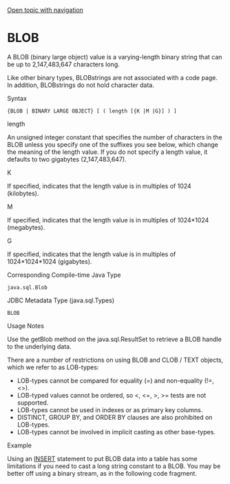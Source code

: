 [Open topic with navigation](../../../index.html#Shared/SQLReference/DataTypes/Blob.html)

<a href="" id="DataTypes.Blob"></a>[]()BLOB
===========================================

A <span class="CodeFont">BLOB</span> (binary large object) value is a varying-length binary string that can be up to <span class="CodeFont">2,147,483,647</span> characters long.

Like other binary types, <span class="CodeFont">BLOB</span>strings are not associated with a code page. In addition, <span class="CodeFont">BLOB</span>strings do not hold character data.

Syntax

``` FcnSyntax
{BLOB | BINARY LARGE OBJECT} [ ( length [{K |M |G}] ) ]
```

length

An unsigned integer constant that specifies the number of characters in the <span class="CodeFont">BLOB</span> unless you specify one of the suffixes you see below, which change the meaning of the <span class="ItalicFont">length</span> value. If you do not specify a length value, it defaults to two gigabytes (2,147,483,647).

K

If specified, indicates that the length value is in multiples of 1024 (kilobytes).

M

If specified, indicates that the length value is in multiples of 1024\*1024 (megabytes).

G

If specified, indicates that the length value is in multiples of 1024\*1024\*1024 (gigabytes).

Corresponding Compile-time Java Type

``` FcnSyntax
java.sql.Blob
```

JDBC Metadata Type (java.sql.Types)

``` FcnSyntax
BLOB
```

Usage Notes

Use the <span class="ItalicFont">getBlob</span> method on the <span class="ItalicFont">java.sql.ResultSet</span> to retrieve a <span class="CodeFont">BLOB</span> handle to the underlying data.

There are a number of restrictions on using <span class="CodeFont">BLOB</span> and <span class="CodeFont">CLOB</span> / <span class="CodeFont">TEXT</span> objects, which we refer to as LOB-types:

-   LOB-types cannot be compared for equality (<span class="CodeFont">=</span>) and non-equality (<span class="CodeFont">!=</span>, <span class="CodeFont">&lt;&gt;</span>).
-   LOB-typed values cannot be ordered, so <span class="CodeFont">&lt;, &lt;=, &gt;, &gt;=</span> tests are not supported.
-   LOB-types cannot be used in indexes or as primary key columns.
-   <span class="CodeFont">DISTINCT</span>, <span class="CodeFont">GROUP BY</span>, and <span class="CodeFont">ORDER BY</span> clauses are also prohibited on LOB-types.
-   LOB-types cannot be involved in implicit casting as other base-types.

Example

Using an <span class="CodeFont">[INSERT](../Statements/Insert.html)</span> statement to put <span class="CodeFont">BLOB</span> data into a table has some limitations if you need to cast a long string constant to a <span class="CodeFont">BLOB</span>. You may be better off using a binary stream, as in the following code fragment.

 



